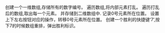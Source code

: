 创建一个一维数组,存储所有的数字编号。
遍历数组,将内部元素打乱。
遍历打乱后的数组,取出每一个元素。
并存储到二维数组中.
记录0号元素所在位置。
设置上下左右按钮对应的操作，转移0号元素所在位置。
创建一个胜利的快捷键‘7’,按下7的时候数组重排，弹出胜利标识。
